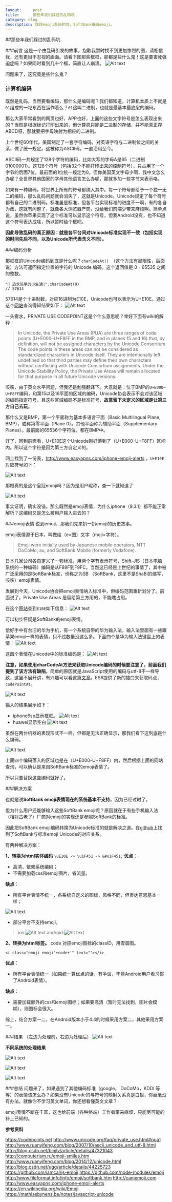 ```yaml
---
layout:     post
title:      那些年我们踩过的乱码坑
category: blog
description: 踩踩emoji乱码的坑，SoftBank编码emoji。
---
```


##那些年我们踩过的乱码坑

###前言
这是一个由乱码引发的故事。抱歉我暂时找不到更加惨烈的图，请相信我，还有更目不忍视的画面。请看下图那些框框，那都是些什么鬼！这是要害死强迫症吗？如果同时看到几十个框，简直让人崩溃。
![Alt text](./ZY~2D7TVB1_]`5~6~9$@T.png)

问题来了，这究竟是些什么鬼？

### 计算机编码
既然是乱码，当然要看编码，那什么是编码呢？我们都知道，计算机本质上不就是`01`组成的一坨东西在运作着么？`01`这叫二进制，也就是最基本最底层的编码。

那么大家平常看到的网页也好，APP也好，上面的这些文字符号是怎么表现出来的？当然是根据标记打印出来的，但计算机只能是二进制的存储，并不能真正存ABCD呀，那就要把字母映射为相应的二进制。

上个世纪60年代，美国制定了一套字符编码，对英语字符与二进制位之间的关系，做了统一规定。这被称为ASCII码，一直沿用至今。

ASCII码一共规定了128个字符的编码，比如大写的字母A是65（二进制01000001）。这128个符号（包括32个不能打印出来的控制符号），只占用了一个字节的后面7位，最前面的1位统一规定为0。但你美国英文字母少啊，我中文怎么办呢？全世界其他国家的字母其他语言怎么办呢，那就多加一些字节来表示咯。

如果有一种编码，将世界上所有的符号都纳入其中。每一个符号都给予一个独一无二的编码，那么乱码问题就会消失了，这就是Unicode。Unicode规定了每个符号都有自己的二进制码。标准虽是标准，但各平台实现标准的进度不一啊，有的各自为政，这就有问题了，就像各大浏览器产商，没给我们前端少带来麻烦啊。简单点说，虽然你苹果实现了这个标准可以显示这个符号，但我Android没有，也不知道这个符号表达成啥，所以暂时给个框吧。

**因此导致乱码的真正原因：就是各平台间对Unicode标准实现不一致（包括实现的时间先后不同，以及Unicode所代表含义不同）。**

###编码分析

那框框的Unicode编码到底是什么呢？`charCodeAt() `（这个方法有局限性，后面说）方法可返回指定位置的字符的 Unicode 编码。这个返回值是 0 - 65535 之间的整数。
```
" 追求简單的小生活".charCodeAt(0)
// 57614
```
57614是个十进制数，对应16进制为E10E，Unicode也可以表示为U+E10E。通过这个[网站](https://codepoints.net/)查询得知结果如下：
![Alt text](./1463887438705.png)

一头雾水，PRIVATE USE CODEPOINT这是个什么意思呢？幸好下面有wiki的解释：

> In Unicode, the Private Use Areas (PUA) are three ranges of code points (U+E000–U+F8FF in the BMP, and in planes 15 and 16) that, by definition, will not be assigned characters by the Unicode Consortium. The code points in these areas can not be considered as standardized characters in Unicode itself. They are intentionally left undefined so that third parties may define their own characters without conflicting with Unicode Consortium assignments. Under the Unicode Stability Policy, the Private Use Areas will remain allocated for that purpose in all future Unicode versions.

咳咳，由于英文水平问题，但我还是勉强翻译下。大意就是：位于BMP的`U+E000–U+F8FF`编码，和第15以及16平面的区域的编码，Unicode协会表示不会对该区域的编码指定符号，且这些区域编码不是标准符号，**故意留下未定义的区域是让第三方自己去玩**。

那什么又是BMP，第一个平面称为基本多语言平面（Basic Multilingual Plane, BMP），或称第零平面（Plane 0）。其他平面称为辅助平面（Supplementary Planes）。最前面的65536个字符位，都在BMP中。

好了，回到前面看，U+E10E这个Unicode刚好落到了（U+E000–U+F8FF）区间内。所以这个字符是因为第三方自定义的。

网上找到了一份表，http://www.easyapns.com/iphone-emoji-alerts 。`U+E10E`对应符号如下：

![Alt text](./1463902157081.png)

那框真的是这个皇冠emoji吗？因为是用户昵称，查一下就知道了

![Alt text](./1463995906769.png)

事实证明，确实没错。那么既然是emoji表情，为什么iphone（9.3.1）都不能正常解析？这编码又是怎么被用户输入进去的？

###emoji表情
说到emoji，那我们先来扒一扒emoji的历史故事。

emoji表情源于日本，叫做绘（e=图）文字（moji=字符）。

>Emoji were initially used by Japanese mobile operators, NTT DoCoMo, au, and SoftBank Mobile (formerly Vodafone). 

日本几家公司各自定义了一套标准，用两个字节表示符号，Shift-JIS（日本电脑系统的一种编码）编码是从F89F到F9FC。当然这已经是上世纪的事情了，其中被广泛采用的是SoftBank标准，也称之为SB （SoftBank，这里不是ShaBi的缩写，咳咳）emoji表情。

发展到今天，Unicode协会把emoji表情纳入标准中，但编码范围重新划分了。前面说了，Private Use Areas 是留给第三方用的，不能瞎占用。

在这个[网站](http://www.iemoji.com/view/emoji/418/people/crown)查到`E10E`如下信息：
![Alt text](./1464092398215.png)

可以初步怀疑是SoftBank的emoji表情。

恰好手中有台旧的华为手机，有一个系统自带的华为输入法，输入法里面有一些跟苹果emoji一样的表情，只不过数量没这么多。下面四个是华为输入法键盘上的表情：
![Alt text](./7EB298E2-8084-4E61-A3DC-1216C062A947.png)

这四个表情在Unicode中的标准编码是：
![Alt text](./REYNXR7_3$L1A~E7@O33I.png)

**注意，如果使用charCodeAt方法来获取Unicode编码的时候要注意了，前面我们提到了该方法有缺陷**。简单的原因就是JavaScript使用的编码与utf-8不一样导致，这里不展开讲，有兴趣可以看这篇[文章](https://mathiasbynens.be/notes/javascript-unicode)。ES6提供了新的接口来获取码点，`codePointAt`。

![Alt text](./1463889405527.png)

输入的结果展示如下：
- iphone6sp显示框框。
![Alt text](./1463889875087.png)
- huawei显示空白
![Alt text](./1463889808791.png)

虽然在两台机器的表现形式不一样，但都是无法正确显示，那我们看下这到底是什么编码。

![Alt text](./1463890024408.png)

上面四个编码落入的区域也是在（U+E000–U+F8FF）内，然后根据上面的网站查询，可以确认是来自SoftBank标准的emoji表情了。

所以只要替换这些编码就好了。

###解决方案

也就是说**SoftBank emoji表情现在的系统基本不支持**，因为已经过时了。

但为什么用户还能够输入这些SoftBank emoji呢？原因就在于有些手机输入法（相对古老了）厂商对emoji的实现还是参照SoftBank的标准。

因此把SoftBank emoji编码转换为Unicode标准的就是解决之道。在[github](https://github.com/node-modules/emoji)上找到了SoftBank与标准emoji Unicode的对应关系。

有两种解决方案：

**1、转换为html实体编码**
`\uE10E -> \u1F451 -> &#x1F451;`
**优点**：
- 高清，依赖系统编码；
- 不需要加载css和emoji图片，省流量。

**缺点**：
- 所有平台表情不统一，各系统自定义的图标，风格不同，但表达意思基本一样；

![Alt text](./1463997240557.png)
- 部分平台不支持emoji。

>ios:![Alt text](./1464006414220.png)
>android:![Alt text](./1464006379057.png)


       
**2、转换为html标签。**
code 对应emoji图标的classID，用雪碧图。
```
<i class="emoji emoji'+code+'" text=""></i>
```
**优点**：
- 所有平台表情统一（如果统一算优点的话，有争议，毕竟Android用户看习惯了Android表情）。


**缺点**：
- 需要加载额外的css和emoji图标；如果要高清（暂时无法找到，图片会模糊），则图标会很大。


综上，结合方案一二，在Android版本小于4.4的时候采用方案二，其他采用方案一。

###结果
（左边为处理前，右边为处理后）
![Alt text](./p.png)

**不同系统的处理结果**

![Alt text](./huawei.png)

![Alt text](./xiaomi.png)

![Alt text](./ios.png)


###总结
问题来了，如果遇到了其他编码标准（google， DoCoMo，KDDI 等等）的表情该怎么办？如果没有Unicode的与符号的映射关系真是白搭，你丝毫没有办法。就像你不学习英文单词，你还想看懂英文文章？


emoji表情不断在丰富，这也给前端（各种终端）工作者带来麻烦，只能尽可能的补上已知的。



**参考资料**

https://codepoints.net
http://www.unicode.org/faq/private_use.html#pua1
http://www.ruanyifeng.com/blog/2007/10/ascii_unicode_and_utf-8.html
http://blog.csdn.net/binjly/article/details/47321043
http://computerism.ru/emoji-smiles.htm
http://www.ruanyifeng.com/blog/2014/12/unicode.html
http://blog.csdn.net/ugg/article/details/44225723
https://github.com/iamcal/js-emoji
https://github.com/node-modules/emoji
http://www.fileformat.info/info/emoji/softbank.htm
http://caniemoji.com
http://www.easyapns.com/iphone-emoji-alerts
https://en.wikipedia.org/wiki/Emoji
https://mathiasbynens.be/notes/javascript-unicode



